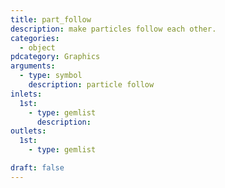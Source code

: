 ```yaml
---
title: part_follow
description: make particles follow each other.
categories:
  - object
pdcategory: Graphics
arguments:
  - type: symbol
    description: particle follow
inlets:
  1st:
    - type: gemlist
      description:
outlets:
  1st:
    - type: gemlist

draft: false
---
```

